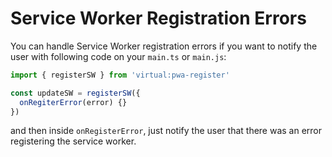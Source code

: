# Service Worker Registration Errors

You can handle Service Worker registration errors if you want to notify the user with following code on your `main.ts` 
or `main.js`:

```ts
import { registerSW } from 'virtual:pwa-register'

const updateSW = registerSW({
  onRegiterError(error) {}
})
```

and then inside `onRegisterError`, just notify the user that there was an error registering the service worker. 
